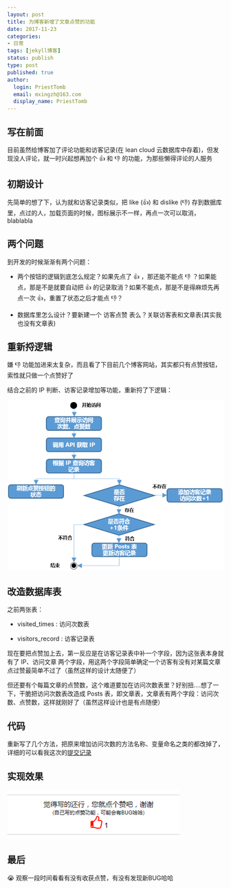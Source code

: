 ```yaml
---
layout: post
title: 为博客新增了文章点赞的功能
date: 2017-11-23
categories:
- 日常
tags: [jekyll博客]
status: publish
type: post
published: true
author:
  login: PriestTomb
  email: mxingzh@163.com
  display_name: PriestTomb
---
```


## 写在前面

目前虽然给博客加了评论功能和访客记录(在 lean cloud 云数据库中存着)，但发现没人评论，就一时兴起想再加个 👍 和 👎 的功能，为那些懒得评论的人服务

## 初期设计

先简单的想了下，认为就和访客记录类似，把 like (👍) 和 dislike (👎) 存到数据库里，点过的人，加载页面的时候，图标展示不一样，再点一次可以取消，blablabla

## 两个问题

到开发的时候渐渐有两个问题：

* 两个按钮的逻辑到底怎么规定？如果先点了 👍 ，那还能不能点 👎 ？如果能点，那是不是就要自动把 👍 的记录取消？如果不能点，那是不是得麻烦先再点一次 👍，重置了状态之后才能点 👎？

* 数据库里怎么设计？要新建一个 访客点赞 表么？关联访客表和文章表(其实我也没有文章表)

## 重新捋逻辑

嫌 👎 功能加进来太复杂，而且看了下目前几个博客网站，其实都只有点赞按钮，索性就只做一个点赞好了

结合之前的 IP 判断、访客记录增加等功能，重新捋了下逻辑：

![新的流程.png](/images/blog_img/20171123/新的流程.png)

## 改造数据库表

之前两张表：

* visited_times : 访问次数表

* visitors_record : 访客记录表

现在要把点赞加上去，第一反应是在访客记录表中补一个字段，因为这张表本身就有了 IP、访问文章 两个字段，用这两个字段简单确定一个访客有没有对某篇文章点过赞最简单不过了（虽然这样的设计太随便了）

但还要有个每篇文章的点赞数，这个难道要加在访问次数表里？好别扭....想了一下，干脆把访问次数表改造成 Posts 表，即文章表，文章表有两个字段：访问次数、点赞数，这样就刚好了（虽然这样设计也是有点随便）

## 代码

重新写了几个方法，把原来增加访问次数的方法名称、变量命名之类的都改掉了，详细的可以看我这次的[提交记录](https://github.com/PriestTomb/PriestTomb.github.io/commit/dca29503381454eab800754857fbb2194f1287b8)

## 实现效果

![实现效果.png](/images/blog_img/20171123/实现效果.png)

## 最后

😭 观察一段时间看看有没有收获点赞，有没有发现新BUG哈哈
